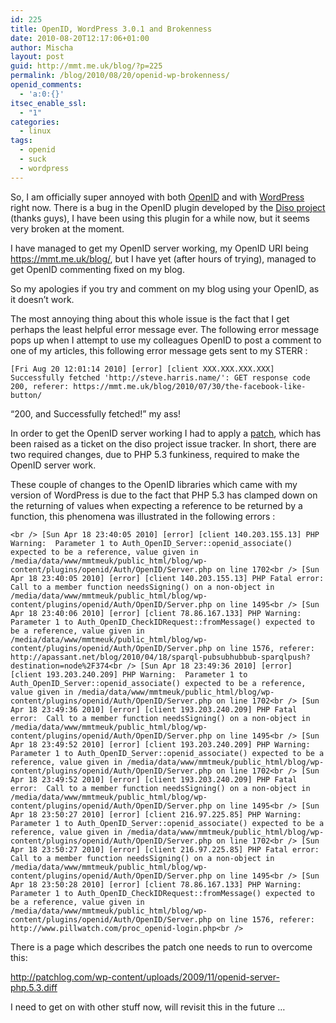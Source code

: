 ```yaml
---
id: 225
title: OpenID, WordPress 3.0.1 and Brokenness
date: 2010-08-20T12:17:06+01:00
author: Mischa
layout: post
guid: http://mmt.me.uk/blog/?p=225
permalink: /blog/2010/08/20/openid-wp-brokenness/
openid_comments:
  - 'a:0:{}'
itsec_enable_ssl:
  - "1"
categories:
  - linux
tags:
  - openid
  - suck
  - wordpress
---
```

So, I am officially super annoyed with both [OpenID](http://openid.net/) and with [WordPress](http://wordpress.org/) right now. There is a bug in the OpenID plugin developed by the [Diso project](http://code.google.com/p/diso/) (thanks guys), I have been using this plugin for a while now, but it seems very broken at the moment. 

I have managed to get my OpenID server working, my OpenID URI being <https://mmt.me.uk/blog/>, but I have yet (after hours of trying), managed to get OpenID commenting fixed on my blog. 

So my apologies if you try and comment on my blog using your OpenID, as it doesn&#8217;t work.

The most annoying thing about this whole issue is the fact that I get perhaps the least helpful error message ever. The following error message pops up when I attempt to use my colleagues OpenID to post a comment to one of my articles, this following error message gets sent to my STERR :

`[Fri Aug 20 12:01:14 2010] [error] [client XXX.XXX.XXX.XXX] Successfully fetched 'http://steve.harris.name/': GET response code 200, referer: https://mmt.me.uk/blog/2010/07/30/the-facebook-like-button/`

&#8220;200, and Successfully fetched!&#8221; my ass!

In order to get the OpenID server working I had to apply a [patch](http://code.google.com/p/diso/issues/detail?id=161), which has been raised as a ticket on the diso project issue tracker. In short, there are two required changes, due to PHP 5.3 funkiness, required to make the OpenID server work.

These couple of changes to the OpenID libraries which came with my version of WordPress is due to the fact that PHP 5.3 has clamped down on the returning of values when expecting a reference to be returned by a function, this phenomena was illustrated in the following errors : 

`<br />
[Sun Apr 18 23:40:05 2010] [error] [client 140.203.155.13] PHP Warning:  Parameter 1 to Auth_OpenID_Server::openid_associate() expected to be a reference, value given in /media/data/www/mmtmeuk/public_html/blog/wp-content/plugins/openid/Auth/OpenID/Server.php on line 1702<br />
[Sun Apr 18 23:40:05 2010] [error] [client 140.203.155.13] PHP Fatal error:  Call to a member function needsSigning() on a non-object in /media/data/www/mmtmeuk/public_html/blog/wp-content/plugins/openid/Auth/OpenID/Server.php on line 1495<br />
[Sun Apr 18 23:40:06 2010] [error] [client 78.86.167.133] PHP Warning:  Parameter 1 to Auth_OpenID_CheckIDRequest::fromMessage() expected to be a reference, value given in /media/data/www/mmtmeuk/public_html/blog/wp-content/plugins/openid/Auth/OpenID/Server.php on line 1576, referer: http://apassant.net/blog/2010/04/18/sparql-pubsubhubbub-sparqlpush?destination=node%2F374<br />
[Sun Apr 18 23:49:36 2010] [error] [client 193.203.240.209] PHP Warning:  Parameter 1 to Auth_OpenID_Server::openid_associate() expected to be a reference, value given in /media/data/www/mmtmeuk/public_html/blog/wp-content/plugins/openid/Auth/OpenID/Server.php on line 1702<br />
[Sun Apr 18 23:49:36 2010] [error] [client 193.203.240.209] PHP Fatal error:  Call to a member function needsSigning() on a non-object in /media/data/www/mmtmeuk/public_html/blog/wp-content/plugins/openid/Auth/OpenID/Server.php on line 1495<br />
[Sun Apr 18 23:49:52 2010] [error] [client 193.203.240.209] PHP Warning:  Parameter 1 to Auth_OpenID_Server::openid_associate() expected to be a reference, value given in /media/data/www/mmtmeuk/public_html/blog/wp-content/plugins/openid/Auth/OpenID/Server.php on line 1702<br />
[Sun Apr 18 23:49:52 2010] [error] [client 193.203.240.209] PHP Fatal error:  Call to a member function needsSigning() on a non-object in /media/data/www/mmtmeuk/public_html/blog/wp-content/plugins/openid/Auth/OpenID/Server.php on line 1495<br />
[Sun Apr 18 23:50:27 2010] [error] [client 216.97.225.85] PHP Warning:  Parameter 1 to Auth_OpenID_Server::openid_associate() expected to be a reference, value given in /media/data/www/mmtmeuk/public_html/blog/wp-content/plugins/openid/Auth/OpenID/Server.php on line 1702<br />
[Sun Apr 18 23:50:27 2010] [error] [client 216.97.225.85] PHP Fatal error:  Call to a member function needsSigning() on a non-object in /media/data/www/mmtmeuk/public_html/blog/wp-content/plugins/openid/Auth/OpenID/Server.php on line 1495<br />
[Sun Apr 18 23:50:28 2010] [error] [client 78.86.167.133] PHP Warning:  Parameter 1 to Auth_OpenID_CheckIDRequest::fromMessage() expected to be a reference, value given in /media/data/www/mmtmeuk/public_html/blog/wp-content/plugins/openid/Auth/OpenID/Server.php on line 1576, referer: http://www.pillwatch.com/proc_openid-login.php<br />
` 

There is a page which describes the patch one needs to run to overcome this: 

<http://patchlog.com/wp-content/uploads/2009/11/openid-server-php.5.3.diff>

I need to get on with other stuff now, will revisit this in the future &#8230;

